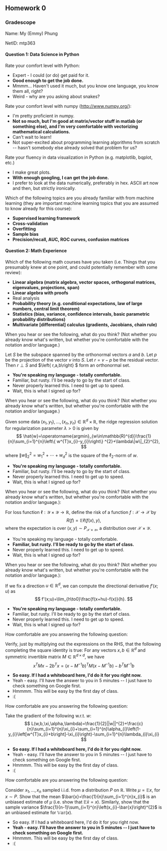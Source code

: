 ## Homework 0


### Gradescope

Name: My (Emmy) Phung <br>

NetID: mtp363

#### Question 1: Data Science in Python

Rate your comfort level with Python:

- Expert - I could (or do) get paid for it.
- **Good enough to get the job done.**
- Mmmm... Haven't used it much, but you know one language, you know them all, right?
- Weird - why are you asking about snakes?

Rate your comfort level with numpy (http://www.numpy.org/):

- I'm pretty proficient in numpy. 
- **Not so much, but I'm good at matrix/vector stuff in matlab (or
something else), and I'm very comfortable with vectorizing mathematical calculations.**
- Can't wait to learn!
- Not super-excited about programming learning algorithms from scratch -- hasn't somebody else already solved that problem for us?


Rate your fluency in data visualization in Python (e.g.
matplotlib, bqplot, etc.)

- I make great plots.
- **With enough googling, I can get the job done.**
- I prefer to look at the data numerically, preferably in hex.  ASCII art now and then, but strictly ironically. 

Which of the following topics are you already familiar with from
  machine learning (they are important machine learning topics that you are
  assumed to know already for this course):

- **Supervised learning framework**
- **Cross-validation**
- **Overfitting**
- **Sample bias**
- **Precision/recall, AUC, ROC curves, confusion matrices**

#### Question 2: Math Experience

Which of the following math courses have you taken (i.e. Things that you presumably knew at one point, and could potentially remember with some review):

- **Linear algebra (matrix algebra, vector spaces, orthogonal matrices, eigenvalues, projections, span)**
- **Linear algebra with proofs**
- Real analysis 
- **Probability theory (e.g. conditional expectations, law of large numbers, central limit theorem)**
- **Statistics (bias, variance, confidence intervals, basic parametric probability distributions)**
- **Multivariate [differential] calculus (gradients, Jacobians, chain rule)**



When you hear or see the following, what do you think?  (Not whether
  you already know what's written, but whether you're comfortable with the
  notation and/or language.)
 
 Let $S$ be the subspace
    spanned by the orthonormal vectors $a$ and $b$. Let $p$ be the
    projection of the vector $v$ into $S$. Let $r=v-p$ be the residual
    vector. Then $r\perp S$ and $\left\{ r,a,b\right\} $ form an orthonormal
    set.

- **You're speaking my language - totally comfortable.**
- Familiar, but rusty.  I'll be ready to go by the start of class.
- Never properly learned this.  I need to get up to speed.
- Wait, this is what I signed up for? 

When you hear or see the following, what do you think?  (Not whether
  you already know what's written, but whether you're comfortable with the
  notation and/or language.)

Given some data $\left(x_{1},y_{1}\right),\ldots,\left(x_{n},y_{n}\right)\in\mathbb{R}^{d}\times\mathbb{R}$,
    the ridge regression solution for regularization parameter $\lambda>0$
    is given by
    $$
      \hat{w}=\operatorname{argmin}_{w\in\mathbb{R}^{d}}\frac{1}{n}\sum_{i=1}^{n}\left\{ w^{T}x_{i}-y_{i}\right\} ^{2}+\lambda\|w\|_{2}^{2},
    $$
    where $\|w\|_{2}^{2}=w_{1}^{2}+\cdots+w_{d}^{2}$ is the square of
    the $\ell_{2}$-norm of $w$.
  
- **You're speaking my language - totally comfortable.**
- Familiar, but rusty.  I'll be ready to go by the start of class.
- Never properly learned this.  I need to get up to speed.
- Wait, this is what I signed up for? 

When you hear or see the following, what do you think?  (Not whether
  you already know what's written, but whether you're comfortable with the
  notation and/or language.):

For loss function $\ell:\mathcal{Y}\times\mathcal{Y}\to\mathbb{R}$,
    define the risk of a function $f:\mathcal{X}\to\mathcal{X}$ by 
    $$
      R(f)=\mathbb{E}\ell\left(f(x),y\right),
    $$
    where the expectation is over $(x,y)\sim P_{\mathcal{X}\times\mathcal{Y}}$, a distribution
    over $\mathcal{X}\times\mathcal{Y}$.
    
- You're speaking my language - totally comfortable.
- **Familiar, but rusty.  I'll be ready to go by the start of class.**
- Never properly learned this.  I need to get up to speed.
- Wait, this is what I signed up for? 

When you hear or see the following, what do you think?  (Not whether
  you already know what's written, but whether you're comfortable with the
  notation and/or language.):

If we fix a direction $u\in\mathbb{R}^{d}$,
    we can compute the directional derivative $f'(x;u)$ as
    $$
      f'(x;u)=\lim_{h\to0}\frac{f(x+hu)-f(x)}{h}.
    $$
 
- **You're speaking my language - totally comfortable.**
- Familiar, but rusty.  I'll be ready to go by the start of class.
- Never properly learned this.  I need to get up to speed.
- Wait, this is what I signed up for? 

How comfortable are you answering the following question:

Verify, just by multiplying out the expressions on the RHS, that
    the following completing the square identity is true: For any vectors
    $x,b\in\mathbb{R}^{d}$ and symmetric invertible matrix $M\in\mathbb{R}^{d\times d}$,
    we have
    $$
      x^{T}Mx-2b^{T}x  =  \left(x-M^{-1}b\right)^{T}M(x-M^{-1}b)-b^{T}M^{-1}b
    $$
    

- **So easy. If I had a whiteboard here, I'd do it for you right now.**
- Yeah - easy.  I'll have the answer to you in 5 minutes -- I just have to check something on Google first.  
- Hmmmm. This will be easy by the first day of class.
- :( 
 

How comfortable are you answering the following question: 

Take the gradient of the following w.r.t. $w$:
$$
      L(w,b,\xi,\alpha,\lambda)=\frac{1}{2}||w||^{2}+\frac{c}{n}\sum_{i=1}^{n}\xi_{i}+\sum_{i=1}^{n}\alpha_{i}\left(1-y_{i}\left[w^{T}x_{i}+b\right]-\xi_{i}\right)-\sum_{i=1}^{n}\lambda_{i}\xi_{i}
  $$
  

- **So easy. If I had a whiteboard here, I'd do it for you right now.**
- Yeah - easy.  I'll have the answer to you in 5 minutes -- I just have to check something on Google first.  
- Hmmmm. This will be easy by the first day of class.
- :( 


 How comfortable are you answering the following question: 

Consider $x_{1},\ldots,x_{n}$ sampled i.i.d.
    from a distribution $P$ on $\mathbb{R}$. Write $\mu=\mathbb{E} x$, for $x\sim P$.
    Show that the mean $\bar{x}=\frac{1}{n}\sum_{i=1}^{n}x_{i}$ is an unbiased
    estimate of $\mu$ (i.e. show that $\mathbb{E}\bar{x}=x$). Similarly, show that the sample variance
    $\frac{1}{n-1}\sum_{i=1}^{n}\left(x_{i}-\bar{x}\right)^{2}$ is an
    unbiased estimate for $\mathbb{Var}\left(x\right)$. 


- So easy. If I had a whiteboard here, I'd do it for you right now.
- **Yeah - easy.  I'll have the answer to you in 5 minutes -- I just have to check something on Google first.** 
- Hmmmm. This will be easy by the first day of class.
- :( 

